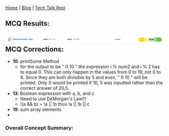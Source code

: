 [Home](https://avabrooks.github.io/avarepository/) | [Blog](https://avabrooks.github.io/avarepository/blog) | [Tech Talk Repl](https://replit.com/@avabrooks/Tri-3-TT#README.md)

## MCQ Results:

<img src="src/main/resources/static/images/Screenshot (167).png"
     alt="Markdown Monster icon"
     style="float: left; margin-right: 10px;" />

## MCQ Corrections:
* **10**: printSome Method
     * for the output to be " 0 10 " the expression i % num2  and i % 2 has to equal 0. This can only happen in the values from 0 to 19, not 0 to 9. Since they are both divisible by 5 and even, " 0 10 " will be printed. Only 0 would be printed if 10, 5 was inputted rather than the correct answer of 20,5. 
* **13**: Boolean expression with a, b, and c
     * Need to use DeMorgan's Law!!!
     * !(a && b) = !a || !b thus !a || !b || c
* **19**: sum array elements
* 



### Overall Concept Summary:



